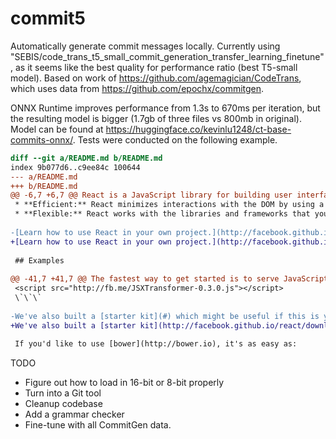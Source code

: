 # commit5
Automatically generate commit messages locally. Currently using "SEBIS/code_trans_t5_small_commit_generation_transfer_learning_finetune", as it seems like the best quality for performance ratio (best T5-small model). Based on work of https://github.com/agemagician/CodeTrans, which uses data from https://github.com/epochx/commitgen.

ONNX Runtime improves performance from 1.3s to 670ms per iteration, but the resulting model is bigger (1.7gb of three files vs 800mb in original). Model can be found at https://huggingface.co/kevinlu1248/ct-base-commits-onnx/. Tests were conducted on the following example.

```diff
diff --git a/README.md b/README.md
index 9b077d6..c9ee84c 100644
--- a/README.md
+++ b/README.md
@@ -6,7 +6,7 @@ React is a JavaScript library for building user interfaces.
 * **Efficient:** React minimizes interactions with the DOM by using a mock representation of the DOM.
 * **Flexible:** React works with the libraries and frameworks that you already know.
 
-[Learn how to use React in your own project.](http://facebook.github.io/docs/getting-started.html)
+[Learn how to use React in your own project.](http://facebook.github.io/react/docs/getting-started.html)
 
 ## Examples
 
@@ -41,7 +41,7 @@ The fastest way to get started is to serve JavaScript from the CDN:
 <script src="http://fb.me/JSXTransformer-0.3.0.js"></script>
 \`\`\`
 
-We've also built a [starter kit](#) which might be useful if this is your first time using React. It includes a webpage with an example of using React with live code.
+We've also built a [starter kit](http://facebook.github.io/react/downloads/react-0.3.0.zip) which might be useful if this is your first time using React. It includes a webpage with an example of using React with live code.
 
 If you'd like to use [bower](http://bower.io), it's as easy as:
```

TODO
* Figure out how to load in 16-bit or 8-bit properly
* Turn into a Git tool
* Cleanup codebase
* Add a grammar checker 
* Fine-tune with all CommitGen data.
